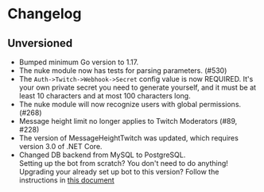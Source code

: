 # Changelog

## Unversioned

- Bumped minimum Go version to 1.17.
- The nuke module now has tests for parsing parameters. (#530)
- The `Auth->Twitch->Webhook->Secret` config value is now REQUIRED. It's your own private secret you need to generate yourself, and it must be at least 10 characters and at most 100 characters long.
- The nuke module will now recognize users with global permissions. (#268)
- Message height limit no longer applies to Twitch Moderators (#89, #228)
- The version of MessageHeightTwitch was updated, which requires version 3.0 of .NET Core.
- Changed DB backend from MySQL to PostgreSQL.  
  Setting up the bot from scratch? You don't need to do anything!  
  Upgrading your already set up bot to this version? Follow the instructions in [this document](/resources/mysql-to-postgresql-transition/README.md)
